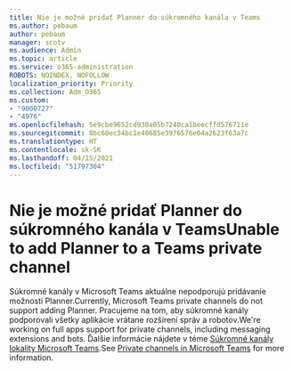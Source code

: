 ```yaml
---
title: Nie je možné pridať Planner do súkromného kanála v Teams
ms.author: pebaum
author: pebaum
manager: scotv
ms.audience: Admin
ms.topic: article
ms.service: o365-administration
ROBOTS: NOINDEX, NOFOLLOW
localization_priority: Priority
ms.collection: Adm_O365
ms.custom:
- "9000727"
- "4976"
ms.openlocfilehash: 5e9cbe9652cd930a05b7240ca1beecffd576711e
ms.sourcegitcommit: 8bc60ec34bc1e40685e3976576e04a2623f63a7c
ms.translationtype: HT
ms.contentlocale: sk-SK
ms.lasthandoff: 04/15/2021
ms.locfileid: "51797304"
---
```

# <a name="unable-to-add-planner-to-a-teams-private-channel"></a><span data-ttu-id="4751e-102">Nie je možné pridať Planner do súkromného kanála v Teams</span><span class="sxs-lookup"><span data-stu-id="4751e-102">Unable to add Planner to a Teams private channel</span></span>

<span data-ttu-id="4751e-103">Súkromné kanály v Microsoft Teams aktuálne nepodporujú pridávanie možnosti Planner.</span><span class="sxs-lookup"><span data-stu-id="4751e-103">Currently, Microsoft Teams private channels do not support adding Planner.</span></span>  <span data-ttu-id="4751e-104">Pracujeme na tom, aby súkromné kanály podporovali všetky aplikácie vrátane rozšírení správ a robotov.</span><span class="sxs-lookup"><span data-stu-id="4751e-104">We're working on full apps support for private channels, including messaging extensions and bots.</span></span> <span data-ttu-id="4751e-105">Ďalšie informácie nájdete v téme [Súkromné kanály lokality Microsoft Teams](https://docs.microsoft.com/microsoftteams/private-channels#what-you-need-to-know-about-private-channels).</span><span class="sxs-lookup"><span data-stu-id="4751e-105">See [Private channels in Microsoft Teams](https://docs.microsoft.com/microsoftteams/private-channels#what-you-need-to-know-about-private-channels) for more information.</span></span>
